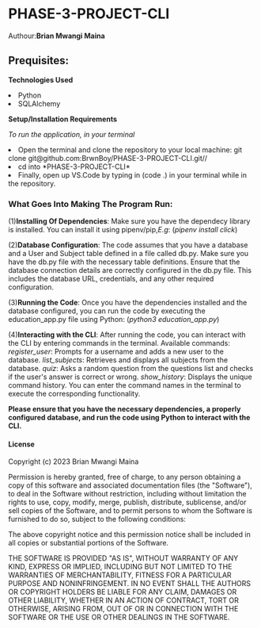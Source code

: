 # PHASE-3-PROJECT-CLI
Authour:**Brian Mwangi Maina**

## Prequisites:

**Technologies Used**

<li>Python
<li>SQLAlchemy

**Setup/Installation Requirements**

*To run the application, in your terminal*

<li>Open the terminal and clone the repository to your local machine: git clone git@github.com:BrwnBoy/PHASE-3-PROJECT-CLI.git//
<li>cd into *PHASE-3-PROJECT-CLI*
<li>Finally, open up VS.Code by typing in (code .) in your terminal while in the repository.

### What Goes Into Making The Program Run:
(1)**Installing Of Dependencies**:
Make sure you have the dependecy library is installed. You can install it using pipenv/pip,*E.g*:
(*pipenv install click*)

(2)**Database Configuration**:
The code assumes that you have a database and a User and Subject table defined in a file called db.py. Make sure you have the db.py file with the necessary table definitions.
Ensure that the database connection details are correctly configured in the db.py file. This includes the database URL, credentials, and any other required configuration.

(3)**Running the Code**:
Once you have the dependencies installed and the database configured, you can run the code by executing the education_app.py file using Python:
(*python3 education_app.py*)

(4)**Interacting with the CLI**:
After running the code, you can interact with the CLI by entering commands in the terminal.
Available commands:
*register_user*: Prompts for a username and adds a new user to the database.
*list_subjects*: Retrieves and displays all subjects from the database.
*quiz*: Asks a random question from the questions list and checks if the user's answer is correct or wrong.
*show_history*: Displays the unique command history.
You can enter the command names in the terminal to execute the corresponding functionality.

**Please ensure that you have the necessary dependencies, a properly configured database, and run the code using Python to interact with the CLI.**

#### License 

Copyright (c) 2023 Brian Mwangi Maina

Permission is hereby granted, free of charge, to any person obtaining a copy
of this software and associated documentation files (the "Software"), to deal
in the Software without restriction, including without limitation the rights
to use, copy, modify, merge, publish, distribute, sublicense, and/or sell
copies of the Software, and to permit persons to whom the Software is
furnished to do so, subject to the following conditions:

The above copyright notice and this permission notice shall be included in all
copies or substantial portions of the Software.

THE SOFTWARE IS PROVIDED "AS IS", WITHOUT WARRANTY OF ANY KIND, EXPRESS OR
IMPLIED, INCLUDING BUT NOT LIMITED TO THE WARRANTIES OF MERCHANTABILITY,
FITNESS FOR A PARTICULAR PURPOSE AND NONINFRINGEMENT. IN NO EVENT SHALL THE
AUTHORS OR COPYRIGHT HOLDERS BE LIABLE FOR ANY CLAIM, DAMAGES OR OTHER
LIABILITY, WHETHER IN AN ACTION OF CONTRACT, TORT OR OTHERWISE, ARISING FROM,
OUT OF OR IN CONNECTION WITH THE SOFTWARE OR THE USE OR OTHER DEALINGS IN THE
SOFTWARE.

